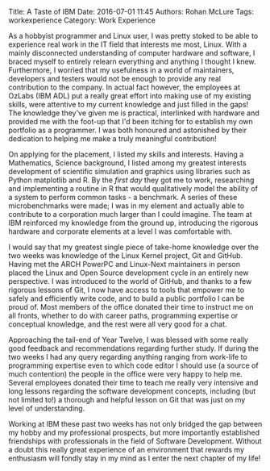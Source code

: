Title: A Taste of IBM
Date: 2016-07-01 11:45
Authors: Rohan McLure
Tags: workexperience
Category: Work Experience

As a hobbyist programmer and Linux user, I was pretty stoked to be able to experience real work in the IT field that interests me most, Linux. With a mainly disconnected understanding of computer hardware and software, I braced myself to entirely relearn everything and anything I thought I knew. Furthermore, I worried that my usefulness in a world of maintainers, developers and testers would not be enough to provide any real contribution to the company. In actual fact however, the employees at OzLabs (IBM ADL) put a really great effort into making use of my existing skills, were attentive to my current knowledge and just filled in the gaps! The knowledge they've given me is practical, interlinked with hardware and provided me with the foot-up that I'd been itching for to establish my own portfolio as a programmer. I was both honoured and astonished by their dedication to helping me make a truly meaningful contribution!

On applying for the placement, I listed my skills and interests. Having a Mathematics, Science background, I listed among my greatest interests development of scientific simulation and graphics using libraries such as Python matplotlib and R. By the *first day* they got me to work, researching and implementing a routine in R that would qualitatively model the ability of a system to perform common tasks - a benchmark. A series of these microbenchmarks were made; I was in my element and actually able to contribute to a corporation much larger than I could imagine. The team at IBM reinforced my knowledge from the ground up, introducing the rigorous hardware and corporate elements at a level I was comfortable with.

I would say that my greatest single piece of take-home knowledge over the two weeks was knowledge of the Linux Kernel project, Git and GitHub. Having met the ARCH PowerPC and Linux-Next maintainers in person placed the Linux and Open Source development cycle in an entirely new perspective. I was introduced to the world of GitHub, and thanks to a few rigorous lessons of Git, I now have access to tools that empower me to safely and efficiently write code, and to build a public portfolio I can be proud of. Most members of the office donated their time to instruct me on all fronts, whether to do with career paths, programming expertise or conceptual knowledge, and the rest were all very good for a chat.

Approaching the tail-end of Year Twelve, I was blessed with some really good feedback and recommendations regarding further study. If during the two weeks I had any query regarding anything ranging from work-life to programming expertise even to which code editor I should use (a source of much contention) the people in the office were very happy to help me. Several employees donated their time to teach me really very intensive and long lessons regarding the software development concepts, including (but not limited to!) a thorough and helpful lesson on Git that was just on my level of understanding.

Working at IBM these past two weeks has not only bridged the gap between my hobby and my professional prospects, but more importantly established friendships with professionals in the field of Software Development. Without a doubt this really great experience of an environment that rewards my enthusiasm will fondly stay in my mind as I enter the next chapter of my life!
